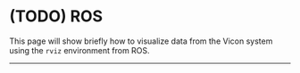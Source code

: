 # \(TODO\) ROS

This page will show briefly how to visualize data from the Vicon system using the `rviz` environment from ROS.

---
